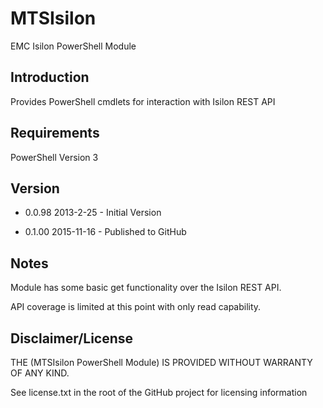 MTSIsilon
=============
EMC Isilon PowerShell Module


Introduction
-------
Provides PowerShell cmdlets for interaction with Isilon REST API


Requirements
-------
PowerShell Version 3


Version
-------
- 0.0.98 2013-2-25 - Initial Version

- 0.1.00 2015-11-16 - Published to GitHub


Notes
------

Module has some basic get functionality over the Isilon REST API.

API coverage is limited at this point with only read capability.



Disclaimer/License
-----------
THE (MTSIsilon PowerShell Module) IS PROVIDED WITHOUT WARRANTY OF ANY KIND.

See license.txt in the root of the GitHub project for licensing information